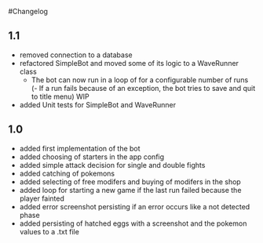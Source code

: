 #Changelog

## 1.1
- removed connection to a database
- refactored SimpleBot and moved some of its logic to a WaveRunner class
  - The bot can now run in a loop of for a configurable number of runs
    (- If a run fails because of an exception, the bot tries to save and quit to title menu) WIP
- added Unit tests for SimpleBot and WaveRunner

## 1.0
- added first implementation of the bot
- added choosing of starters in the app config
- added simple attack decision for single and double fights
- added catching of pokemons
- added selecting of free modifers and buying of modifers in the shop
- added loop for starting a new game if the last run failed because the player fainted
- added error screenshot persisting if an error occurs like a not detected phase
- added persisting of hatched eggs with a screenshot and the pokemon values to a .txt file
